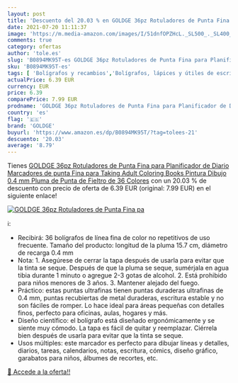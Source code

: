 ```yaml
---
layout: post
title: 'Descuento del 20.03 % en GOLDGE 36pz Rotuladores de Punta Fina pa'
date: 2021-07-20 11:11:37
image: 'https://m.media-amazon.com/images/I/51dnfOPZHcL._SL500_._SL400_.jpg'
comments: true
category: ofertas
author: 'tole.es'
slug: 'B0894MK95T-es GOLDGE 36pz Rotuladores de Punta Fina para Planificador de...'
sku: 'B0894MK95T-es'
tags: [ 'Bolígrafos y recambios','Bolígrafos, lápices y útiles de escritura','Oficina y papelería','Rotuladores de punta fina','goldge','rotuladores', ]
actualPrice: 6.39 EUR
currency: EUR
price: 6.39
comparePrice: 7.99 EUR
prodname: 'GOLDGE 36pz Rotuladores de Punta Fina para Planificador de Diario  Marcadores de punta Fina para Taking Adult Coloring Books Pintura Dibujo 0.4 mm Pluma de Punta de Fieltro de 36 Colores'
country: 'es'
flag: '🇪🇸'
brand: 'GOLDGE'
buyurl: 'https://www.amazon.es/dp/B0894MK95T/?tag=tolees-21'
descuento: '20.03'
average: '8.79'
---
```


Tienes [GOLDGE 36pz Rotuladores de Punta Fina para Planificador de Diario  Marcadores de punta Fina para Taking Adult Coloring Books Pintura Dibujo 0.4 mm Pluma de Punta de Fieltro de 36 Colores](https://www.amazon.es/dp/B0894MK95T/?tag=tolees-21) con un 20.03 % de descuento con precio de oferta de 6.39 EUR (original: 7.99 EUR) en el siguiente enlace!

[![GOLDGE 36pz Rotuladores de Punta Fina pa](https://m.media-amazon.com/images/I/51dnfOPZHcL._SL500_._SL400_.jpg)](https://www.amazon.es/dp/B0894MK95T/?tag=tolees-21)

ℹ️:

- Recibirá: 36 bolígrafos de línea fina de color no repetitivos de uso frecuente. Tamaño del producto: longitud de la pluma 15.7 cm, diámetro de recarga 0.4 mm
- Nota: 1. Asegúrese de cerrar la tapa después de usarla para evitar que la tinta se seque. Después de que la pluma se seque, sumérjala en agua tibia durante 1 minuto o agregue 2-3 gotas de alcohol. 2. Está prohibido para niños menores de 3 años. 3. Mantener alejado del fuego.
- Práctico: estas puntas ultrafinas tienen puntas duraderas ultrafinas de 0.4 mm, puntas recubiertas de metal duraderas, escritura estable y no son fáciles de romper. Lo hace ideal para áreas pequeñas con detalles finos, perfecto para oficinas, aulas, hogares y más.
- Diseño científico: el bolígrafo está diseñado ergonómicamente y se siente muy cómodo. La tapa es fácil de quitar y reemplazar. Ciérrela bien después de usarla para evitar que la tinta se seque.
- Usos múltiples: este marcador es perfecto para dibujar líneas y detalles, diarios, tareas, calendarios, notas, escritura, cómics, diseño gráfico, garabatos para niños, álbumes de recortes, etc.

[🛒 Accede a la oferta!!](https://www.amazon.es/dp/B0894MK95T/?tag=tolees-21)
